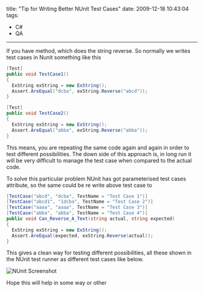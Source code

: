 title: "Tip for Writing Better NUnit Test Cases"
date: 2009-12-18 10:43:04
tags:
- C#
- QA
---

If you have method, which does the string reverse. So normally we writes test cases in Nunit something like this

```cs
[Test]
public void TestCase1()
{
  ExString exString = new ExString();
  Assert.AreEqual("dcba", exString.Reverse("abcd"));
}

[Test]
public void TestCase2()
{
  ExString exString = new ExString();
  Assert.AreEqual("abba", exString.Reverse("abba"));
}
```

This means, you are repeating the same code again and again in order to test different possibilities. The down side of this approach is, in long run it will be very difficult to manage the test case when compared to the actual code.

To solve this particular problem NUnit has got parameterised test cases attribute, so the same could be re write above test case to

```cs
[TestCase("abcd", "dcba", TestName = "Test Case 1")]
[TestCase("abcd1", "1dcba", TestName = "Test Case 2")]
[TestCase("aaaa", "aaaa", TestName = "Test Case 3")]
[TestCase("abba", "abba", TestName = "Test Case 4")]
public void Can_Reverse_A_Text(string actual, string expected)
{
  ExString exString = new ExString();
  Assert.AreEqual(expected, exString.Reverse(actual));
}
```

This gives a clean way for testing different possibilities, all these shown in the NUnit test runner as different test cases like below.

![NUnit Screenshot](http://cdn.rajeeshcv.com/images/2009/12/image-thumb.png)

Hope this will help in some way or other
